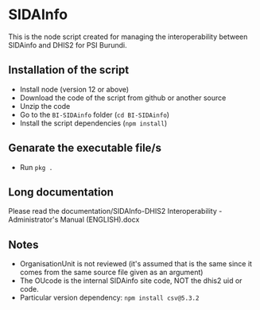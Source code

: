 # SIDAInfo
This is the node script created for managing the interoperability between SIDAinfo and DHIS2 for PSI Burundi.

## Installation of the script
- Install node (version 12 or above)
- Download the code of the script from github or another source
- Unzip the code
- Go to the ```BI-SIDAinfo``` folder (```cd BI-SIDAinfo```)
- Install the script dependencies (```npm install```)

## Genarate the executable file/s
- Run ```pkg .```

## Long documentation
Please read the documentation/SIDAInfo-DHIS2 Interoperability - Administrator's Manual (ENGLISH).docx

## Notes
- OrganisationUnit is not reviewed (it's assumed that is the same since it comes from the same source file given as an argument)
- The OUcode is the internal SIDAinfo site code, NOT the dhis2 uid or code.
- Particular version dependency: ```npm install csv@5.3.2```
